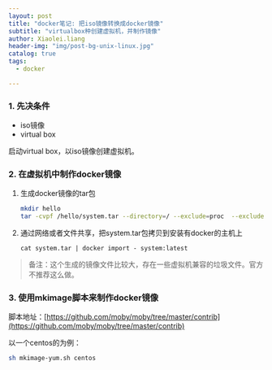 ```yaml
---
layout: post
title: "docker笔记: 把iso镜像转换成docker镜像"
subtitle: "virtualbox种创建虚拟机，并制作镜像"
author: Xiaolei.liang
header-img: "img/post-bg-unix-linux.jpg"
catalog: true
tags:
  - docker

---
```


### 1. 先决条件

* iso镜像
* virtual box

启动virtual box，以iso镜像创建虚拟机。

### 2. 在虚拟机中制作docker镜像

1. 生成docker镜像的tar包

   ```bash
   mkdir hello
   tar -cvpf /hello/system.tar --directory=/ --exclude=proc  --exclude=hello --exclude=sys --exclude=dev --exclude=run --exclude=boot .
   ```

2. 通过网络或者文件共享，把system.tar包拷贝到安装有docker的主机上

   ```
   cat system.tar | docker import - system:latest
   ```

> 备注：这个生成的镜像文件比较大，存在一些虚拟机兼容的垃圾文件。官方不推荐这么做。

### 3. 使用mkimage脚本来制作docker镜像

脚本地址：[https://github.com/moby/moby/tree/master/contrib](https://github.com/moby/moby/tree/master/contrib)

以一个centos的为例：

```bash
sh mkimage-yum.sh centos
```


